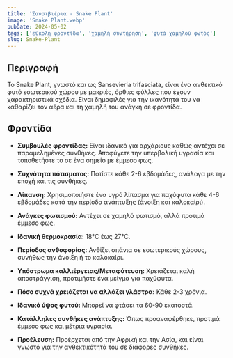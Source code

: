 ```yaml
---
title: 'Σανσιβιέρια - Snake Plant'
image: 'Snake Plant.webp'
pubDate: 2024-05-02
tags: ['εύκολη φροντίδα', 'χαμηλή συντήρηση', 'φυτά χαμηλού φωτός']
slug: Snake-Plant
---
```


**Περιγραφή**
-------------
Το Snake Plant, γνωστό και ως Sansevieria trifasciata, είναι ένα ανθεκτικό φυτό εσωτερικού χώρου με μακριές, όρθιες φύλλες που έχουν χαρακτηριστικά σχέδια. Είναι δημοφιλές για την ικανότητά του να καθαρίζει τον αέρα και τη χαμηλή του ανάγκη σε φροντίδα.

**Φροντίδα**
------------

* **Συμβουλές φροντίδας:** 
  Είναι ιδανικό για αρχάριους καθώς αντέχει σε παραμελημένες συνθήκες. Αποφύγετε την υπερβολική υγρασία και τοποθετήστε το σε ένα σημείο με έμμεσο φως.

* **Συχνότητα πότισματος:** 
  Ποτίστε κάθε 2-6 εβδομάδες, ανάλογα με την εποχή και τις συνθήκες.

* **Λίπανση:** 
  Χρησιμοποιήστε ένα υγρό λίπασμα για παχύφυτα κάθε 4-6 εβδομάδες κατά την περίοδο ανάπτυξης (άνοιξη και καλοκαίρι).

* **Ανάγκες φωτισμού:** 
  Αντέχει σε χαμηλό φωτισμό, αλλά προτιμά έμμεσο φως.

* **Ιδανική θερμοκρασία:** 
  18°C έως 27°C.

* **Περίοδος ανθοφορίας:**
  Ανθίζει σπάνια σε εσωτερικούς χώρους, συνήθως την άνοιξη ή το καλοκαίρι.

* **Υπόστρωμα καλλιέργειας/Μεταφύτευση:**
  Χρειάζεται καλή αποστράγγιση, προτιμήστε ένα μείγμα για παχύφυτα.

* **Πόσο συχνά χρειάζεται να αλλάζει γλάστρα:** 
  Κάθε 2-3 χρόνια.

* **Ιδανικό ύψος φυτού:** 
  Μπορεί να φτάσει τα 60-90 εκατοστά.

* **Κατάλληλες συνθήκες ανάπτυξης:** 
  Όπως προαναφέρθηκε, προτιμά έμμεσο φως και μέτρια υγρασία.

* **Προέλευση:**
  Προέρχεται από την Αφρική και την Ασία, και είναι γνωστό για την ανθεκτικότητά του σε διάφορες συνθήκες.